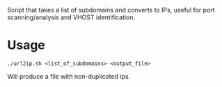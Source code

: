 Script that takes a list of subdomains and converts to IPs, useful for port scanning/analysis and VHOST identification.

# Usage

	./url2ip.sh <list_of_subdomains> <output_file>

Will produce a file with non-duplicated ips.

